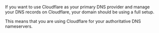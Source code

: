 ---
---

If you want to use Cloudflare as your primary DNS provider and manage your DNS records on Cloudflare, your domain should be using a full setup.

This means that you are using Cloudflare for your authoritative DNS nameservers.
